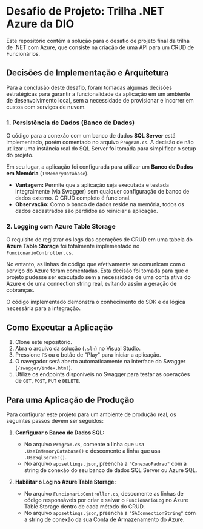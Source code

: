 # Desafio de Projeto: Trilha .NET Azure da DIO

Este repositório contém a solução para o desafio de projeto final da trilha de .NET com Azure, que consiste na criação de uma API para um CRUD de Funcionários.

## Decisões de Implementação e Arquitetura

Para a conclusão deste desafio, foram tomadas algumas decisões estratégicas para garantir a funcionalidade da aplicação em um ambiente de desenvolvimento local, sem a necessidade de provisionar e incorrer em custos com serviços de nuvem.

### 1. Persistência de Dados (Banco de Dados)

O código para a conexão com um banco de dados **SQL Server** está implementado, porém comentado no arquivo `Program.cs`. A decisão de não utilizar uma instância real do SQL Server foi tomada para simplificar o setup do projeto.

Em seu lugar, a aplicação foi configurada para utilizar um **Banco de Dados em Memória** (`InMemoryDatabase`).

*   **Vantagem:** Permite que a aplicação seja executada e testada integralmente (via Swagger) sem qualquer configuração de banco de dados externo. O CRUD completo é funcional.
*   **Observação:** Como o banco de dados reside na memória, todos os dados cadastrados são perdidos ao reiniciar a aplicação.

### 2. Logging com Azure Table Storage

O requisito de registrar os logs das operações de CRUD em uma tabela do **Azure Table Storage** foi totalmente implementado no `FuncionarioController.cs`.

No entanto, as linhas de código que efetivamente se comunicam com o serviço do Azure foram comentadas. Esta decisão foi tomada para que o projeto pudesse ser executado sem a necessidade de uma conta ativa do Azure e de uma connection string real, evitando assim a geração de cobranças.

O código implementado demonstra o conhecimento do SDK e da lógica necessária para a integração.

## Como Executar a Aplicação

1.  Clone este repositório.
2.  Abra o arquivo da solução (`.sln`) no Visual Studio.
3.  Pressione `F5` ou o botão de "Play" para iniciar a aplicação.
4.  O navegador será aberto automaticamente na interface do Swagger (`/swagger/index.html`).
5.  Utilize os endpoints disponíveis no Swagger para testar as operações de `GET`, `POST`, `PUT` e `DELETE`.

## Para uma Aplicação de Produção

Para configurar este projeto para um ambiente de produção real, os seguintes passos devem ser seguidos:

1.  **Configurar o Banco de Dados SQL:**
    *   No arquivo `Program.cs`, comente a linha que usa `.UseInMemoryDatabase()` e descomente a linha que usa `.UseSqlServer()`.
    *   No arquivo `appsettings.json`, preencha a `"ConexaoPadrao"` com a string de conexão do seu banco de dados SQL Server ou Azure SQL.

2.  **Habilitar o Log no Azure Table Storage:**
    *   No arquivo `FuncionarioController.cs`, descomente as linhas de código responsáveis por criar e salvar o `FuncionarioLog` no Azure Table Storage dentro de cada método do CRUD.
    *   No arquivo `appsettings.json`, preencha a `"SAConnectionString"` com a string de conexão da sua Conta de Armazenamento do Azure.
